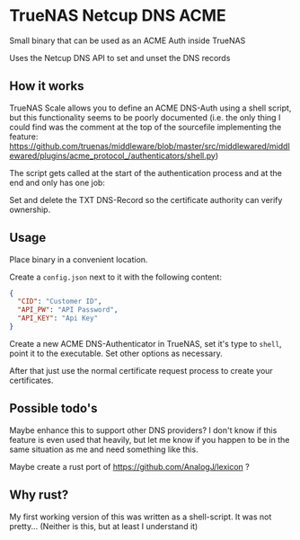 # TrueNAS Netcup DNS ACME

Small binary that can be used as an ACME Auth inside TrueNAS

Uses the Netcup DNS API to set and unset the DNS records

## How it works

TrueNAS Scale allows you to define an ACME DNS-Auth using a shell script, but this functionality seems to be poorly documented (i.e. the only thing I could find was the comment at the top of the sourcefile implementing the feature: https://github.com/truenas/middleware/blob/master/src/middlewared/middlewared/plugins/acme_protocol_/authenticators/shell.py)

The script gets called at the start of the authentication process and at the end and only has one job:

Set and delete the TXT DNS-Record so the certificate authority can verify ownership.

## Usage

Place binary in a convenient location.

Create a `config.json` next to it with the following content:

```json
{
  "CID": "Customer ID",
  "API_PW": "API Password",
  "API_KEY": "Api Key"
}
```

Create a new ACME DNS-Authenticator in TrueNAS, set it's type to `shell`, point it to the executable. Set other options as necessary.

After that just use the normal certificate request process to create your certificates.

## Possible todo's

Maybe enhance this to support other DNS providers? I don't know if this feature is even used that heavily, but let me know if you happen to be in the same situation as me and need something like this.

Maybe create a rust port of https://github.com/AnalogJ/lexicon ?

## Why rust?

My first working version of this was written as a shell-script. It was not pretty... (Neither is this, but at least I understand it)
